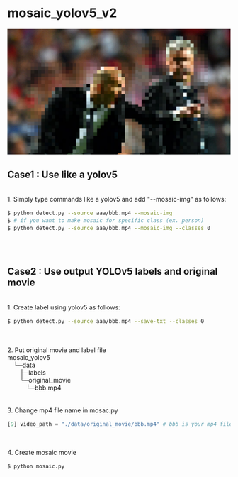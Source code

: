 # mosaic_yolov5_v2

![mosaic](_assets/zidane.jpg)

## Case1 : Use like a yolov5
<br>
1. Simply type commands like a yolov5 and add "--mosaic-img" as follows:
  <br>
  
```bash
$ python detect.py --source aaa/bbb.mp4 --mosaic-img
$ # if you want to make mosaic for specific class (ex. person)
$ python detect.py --source aaa/bbb.mp4 --mosaic-img --classes 0
```


<br>
<br>

## Case2 : Use output YOLOv5 labels and original movie
<br>
1. Create label using yolov5 as follows:
<br>

```bash
$ python detect.py --source aaa/bbb.mp4 --save-txt --classes 0
```

<br>
<br>
2. Put original movie and label file
<br>
        mosaic_yolov5
        <br>
        &emsp;└─data
        <br>
            &emsp;&emsp;├─labels
            <br>
            &emsp;&emsp;└─original_movie
            <br>
                      &emsp;&emsp;&emsp;└─bbb.mp4
                      <br>
<br>
<br>
3. Change mp4 file name in mosac.py
<br>

```python
[9] video_path = "./data/original_movie/bbb.mp4" # bbb is your mp4 file name
```

<br>
<br>
4. Create mosaic movie

```bash
$ python mosaic.py
```

<br>


